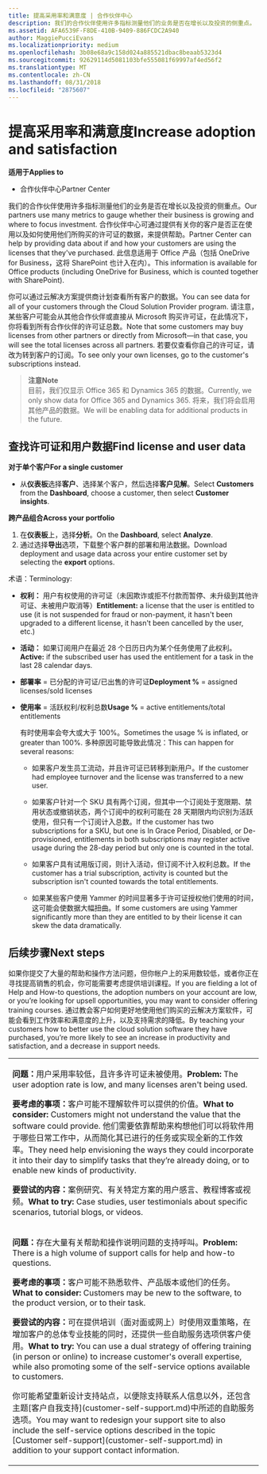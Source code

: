 ```yaml
---
title: 提高采用率和满意度 | 合作伙伴中心
description: 我们的合作伙伴使用许多指标测量他们的业务是否在增长以及投资的侧重点。 合作伙伴中心可通过提供有关你的客户是否正在使用以及如何使用他们所购买的许可证的数据，来提供帮助。
ms.assetid: AFA6539F-F8DE-410B-9409-886FCDC2A940
author: MaggiePucciEvans
ms.localizationpriority: medium
ms.openlocfilehash: 3b08e68a9c158d024a885521dbac8beaab5323d4
ms.sourcegitcommit: 92629114d5081103bfe555081f69997af4ed56f2
ms.translationtype: MT
ms.contentlocale: zh-CN
ms.lasthandoff: 08/31/2018
ms.locfileid: "2875607"
---
```

# <a name="increase-adoption-and-satisfaction"></a><span data-ttu-id="f714f-104">提高采用率和满意度</span><span class="sxs-lookup"><span data-stu-id="f714f-104">Increase adoption and satisfaction</span></span>

**<span data-ttu-id="f714f-105">适用于</span><span class="sxs-lookup"><span data-stu-id="f714f-105">Applies to</span></span>**

-  <span data-ttu-id="f714f-106">合作伙伴中心</span><span class="sxs-lookup"><span data-stu-id="f714f-106">Partner Center</span></span>

<span data-ttu-id="f714f-107">我们的合作伙伴使用许多指标测量他们的业务是否在增长以及投资的侧重点。</span><span class="sxs-lookup"><span data-stu-id="f714f-107">Our partners use many metrics to gauge whether their business is growing and where to focus investment.</span></span> <span data-ttu-id="f714f-108">合作伙伴中心可通过提供有关你的客户是否正在使用以及如何使用他们所购买的许可证的数据，来提供帮助。</span><span class="sxs-lookup"><span data-stu-id="f714f-108">Partner Center can help by providing data about if and how your customers are using the licenses that they've purchased.</span></span> <span data-ttu-id="f714f-109">此信息适用于 Office 产品（包括 OneDrive for Business，这将 SharePoint 也计入在内）。</span><span class="sxs-lookup"><span data-stu-id="f714f-109">This information is available for Office products (including OneDrive for Business, which is counted together with SharePoint).</span></span>

<span data-ttu-id="f714f-110">你可以通过云解决方案提供商计划查看所有客户的数据。</span><span class="sxs-lookup"><span data-stu-id="f714f-110">You can see data for all of your customers through the Cloud Solution Provider program.</span></span> <span data-ttu-id="f714f-111">请注意，某些客户可能会从其他合作伙伴或直接从 Microsoft 购买许可证，在此情况下，你将看到所有合作伙伴的许可证总数。</span><span class="sxs-lookup"><span data-stu-id="f714f-111">Note that some customers may buy licenses from other partners or directly from Microsoft—in that case, you will see the total licenses across all partners.</span></span> <span data-ttu-id="f714f-112">若要仅查看你自己的许可证，请改为转到客户的订阅。</span><span class="sxs-lookup"><span data-stu-id="f714f-112">To see only your own licenses, go to the customer's subscriptions instead.</span></span>

>**<span data-ttu-id="f714f-113">注意</span><span class="sxs-lookup"><span data-stu-id="f714f-113">Note</span></span>**<br> <span data-ttu-id="f714f-114">目前，我们仅显示 Office 365 和 Dynamics 365 的数据。</span><span class="sxs-lookup"><span data-stu-id="f714f-114">Currently, we only show data for Office 365 and Dynamics 365.</span></span> <span data-ttu-id="f714f-115">将来，我们将会启用其他产品的数据。</span><span class="sxs-lookup"><span data-stu-id="f714f-115">We will be enabling data for additional products in the future.</span></span>

## <a name="find-license-and-user-data"></a><span data-ttu-id="f714f-116">查找许可证和用户数据</span><span class="sxs-lookup"><span data-stu-id="f714f-116">Find license and user data</span></span>


**<span data-ttu-id="f714f-117">对于单个客户</span><span class="sxs-lookup"><span data-stu-id="f714f-117">For a single customer</span></span>**

-   <span data-ttu-id="f714f-118">从**仪表板**选择**客户**、选择某个客户，然后选择**客户见解**。</span><span class="sxs-lookup"><span data-stu-id="f714f-118">Select **Customers** from the **Dashboard**, choose a customer, then select **Customer insights**.</span></span>

**<span data-ttu-id="f714f-119">跨产品组合</span><span class="sxs-lookup"><span data-stu-id="f714f-119">Across your portfolio</span></span>**

1.  <span data-ttu-id="f714f-120">在**仪表板**上，选择**分析**。</span><span class="sxs-lookup"><span data-stu-id="f714f-120">On the **Dashboard**, select **Analyze**.</span></span>
2.  <span data-ttu-id="f714f-121">通过选择**导出**选项，下载整个客户群的部署和用法数据。</span><span class="sxs-lookup"><span data-stu-id="f714f-121">Download deployment and usage data across your entire customer set by selecting the **export** options.</span></span>

<span data-ttu-id="f714f-122">术语：</span><span class="sxs-lookup"><span data-stu-id="f714f-122">Terminology:</span></span>

-   <span data-ttu-id="f714f-123">**权利：** 用户有权使用的许可证（未因欺诈或拒不付款而暂停、未升级到其他许可证、未被用户取消等）</span><span class="sxs-lookup"><span data-stu-id="f714f-123">**Entitlement:** a license that the user is entitled to use (it is not suspended for fraud or non-payment, it hasn't been upgraded to a different license, it hasn't been cancelled by the user, etc.)</span></span>

-   <span data-ttu-id="f714f-124">**活动：** 如果订阅用户在最近 28 个日历日内为某个任务使用了此权利。</span><span class="sxs-lookup"><span data-stu-id="f714f-124">**Active:** if the subscribed user has used the entitlement for a task in the last 28 calendar days.</span></span>

-   <span data-ttu-id="f714f-125">**部署率** = 已分配的许可证/已出售的许可证</span><span class="sxs-lookup"><span data-stu-id="f714f-125">**Deployment %** = assigned licenses/sold licenses</span></span>

-   <span data-ttu-id="f714f-126">**使用率** = 活跃权利/权利总数</span><span class="sxs-lookup"><span data-stu-id="f714f-126">**Usage %** = active entitlements/total entitlements</span></span>

    <span data-ttu-id="f714f-127">有时使用率会夸大或大于 100%。</span><span class="sxs-lookup"><span data-stu-id="f714f-127">Sometimes the usage % is inflated, or greater than 100%.</span></span> <span data-ttu-id="f714f-128">多种原因可能导致此情况：</span><span class="sxs-lookup"><span data-stu-id="f714f-128">This can happen for several reasons:</span></span>

    -   <span data-ttu-id="f714f-129">如果客户发生员工流动，并且许可证已转移到新用户。</span><span class="sxs-lookup"><span data-stu-id="f714f-129">If the customer had employee turnover and the license was transferred to a new user.</span></span>

    -   <span data-ttu-id="f714f-130">如果客户针对一个 SKU 具有两个订阅，但其中一个订阅处于宽限期、禁用状态或撤销状态，两个订阅中的权利可能在 28 天期限内均识别为活跃使用，但只有一个订阅计入总数。</span><span class="sxs-lookup"><span data-stu-id="f714f-130">If the customer has two subscriptions for a SKU, but one is In Grace Period, Disabled, or De-provisioned, entitlements in both subscriptions may register active usage during the 28-day period but only one is counted in the total.</span></span>

    -   <span data-ttu-id="f714f-131">如果客户具有试用版订阅，则计入活动，但订阅不计入权利总数。</span><span class="sxs-lookup"><span data-stu-id="f714f-131">If the customer has a trial subscription, activity is counted but the subscription isn't counted towards the total entitlements.</span></span>

    -   <span data-ttu-id="f714f-132">如果某些客户使用 Yammer 的时间显著多于许可证授权他们使用的时间，这可能会使数据大幅扭曲。</span><span class="sxs-lookup"><span data-stu-id="f714f-132">If some customers are using Yammer significantly more than they are entitled to by their license it can skew the data dramatically.</span></span>

## <a name="next-steps"></a><span data-ttu-id="f714f-133">后续步骤</span><span class="sxs-lookup"><span data-stu-id="f714f-133">Next steps</span></span>


<span data-ttu-id="f714f-134">如果你提交了大量的帮助和操作方法问题，但你帐户上的采用数较低，或者你正在寻找提高销售的机会，你可能需要考虑提供培训课程。</span><span class="sxs-lookup"><span data-stu-id="f714f-134">If you are fielding a lot of Help and How-to questions, the adoption numbers on your account are low, or you’re looking for upsell opportunities, you may want to consider offering training courses.</span></span> <span data-ttu-id="f714f-135">通过教会客户如何更好地使用他们购买的云解决方案软件，可能会看到工作效率和满意度的上升，以及支持需求的降低。</span><span class="sxs-lookup"><span data-stu-id="f714f-135">By teaching your customers how to better use the cloud solution software they have purchased, you’re more likely to see an increase in productivity and satisfaction, and a decrease in support needs.</span></span>

<table>
<colgroup>
<col width="100%" />
</colgroup>
<tbody>
<tr class="odd">
<td><p><span data-ttu-id="f714f-136"><strong>问题：</strong>用户采用率较低，且许多许可证未被使用。</span><span class="sxs-lookup"><span data-stu-id="f714f-136"><strong>Problem:</strong> The user adoption rate is low, and many licenses aren't being used.</span></span></p>
<p><span data-ttu-id="f714f-137"><strong>要考虑的事项：</strong>客户可能不理解软件可以提供的价值。</span><span class="sxs-lookup"><span data-stu-id="f714f-137"><strong>What to consider:</strong> Customers might not understand the value that the software could provide.</span></span> <span data-ttu-id="f714f-138">他们需要依靠帮助来构想他们可以将软件用于哪些日常工作中，从而简化其已进行的任务或实现全新的工作效率。</span><span class="sxs-lookup"><span data-stu-id="f714f-138">They need help envisioning the ways they could incorporate it into their day to simplify tasks that they’re already doing, or to enable new kinds of productivity.</span></span></p>
<p><span data-ttu-id="f714f-139"><strong>要尝试的内容：</strong>案例研究、有关特定方案的用户感言、教程博客或视频。</span><span class="sxs-lookup"><span data-stu-id="f714f-139"><strong>What to try:</strong> Case studies, user testimonials about specific scenarios, tutorial blogs, or videos.</span></span></p></td>
</tr>
<tr class="even">
<td><p><span data-ttu-id="f714f-140"><strong>问题：</strong>存在大量有关帮助和操作说明问题的支持呼叫。</span><span class="sxs-lookup"><span data-stu-id="f714f-140"><strong>Problem:</strong> There is a high volume of support calls for help and how-to questions.</span></span></p>
<p><span data-ttu-id="f714f-141"><strong>要考虑的事项：</strong>客户可能不熟悉软件、产品版本或他们的任务。</span><span class="sxs-lookup"><span data-stu-id="f714f-141"><strong>What to consider:</strong> Customers may be new to the software, to the product version, or to their task.</span></span></p>
<p><span data-ttu-id="f714f-142"><strong>要尝试的内容：</strong>可在提供培训（面对面或网上）时使用双重策略，在增加客户的总体专业技能的同时，还提供一些自助服务选项供客户使用。</span><span class="sxs-lookup"><span data-stu-id="f714f-142"><strong>What to try:</strong> You can use a dual strategy of offering training (in person or online) to increase customer's overall expertise, while also promoting some of the self-service options available to customers.</span></span></p>
<p><span data-ttu-id="f714f-143">你可能希望重新设计支持站点，以便除支持联系人信息以外，还包含主题[客户自我支持](customer-self-support.md)中所述的自助服务选项。</span><span class="sxs-lookup"><span data-stu-id="f714f-143">You may want to redesign your support site to also include the self-service options described in the topic [Customer self-support](customer-self-support.md) in addition to your support contact information.</span></span></p></td>
</tr>
</tbody>
</table>

 

 

 



